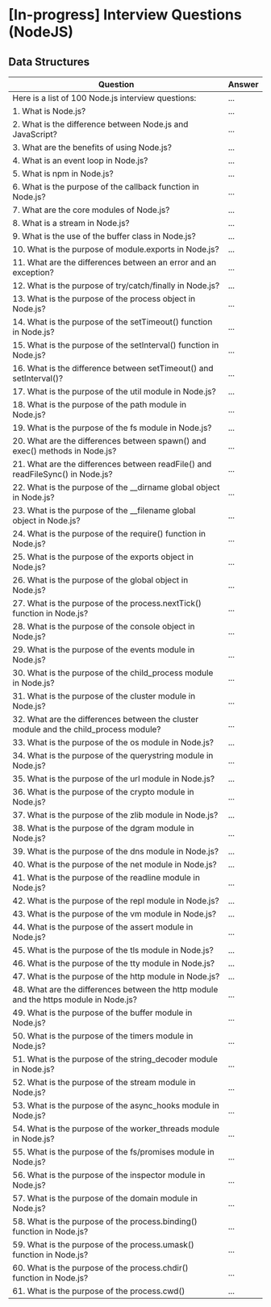 # [In-progress] Interview Questions (NodeJS)

## Data Structures

| Question | Answer |
| -------- | ------ |
| Here is a list of 100 Node.js interview questions: | ... |
| 1. What is Node.js? | ... |
| 2. What is the difference between Node.js and JavaScript? | ... |
| 3. What are the benefits of using Node.js? | ... |
| 4. What is an event loop in Node.js? | ... |
| 5. What is npm in Node.js? | ... |
| 6. What is the purpose of the callback function in Node.js? | ... |
| 7. What are the core modules of Node.js? | ... |
| 8. What is a stream in Node.js? | ... |
| 9. What is the use of the buffer class in Node.js? | ... |
| 10. What is the purpose of module.exports in Node.js? | ... |
| 11. What are the differences between an error and an exception? | ... |
| 12. What is the purpose of try/catch/finally in Node.js? | ... |
| 13. What is the purpose of the process object in Node.js? | ... |
| 14. What is the purpose of the setTimeout() function in Node.js? | ... |
| 15. What is the purpose of the setInterval() function in Node.js? | ... |
| 16. What is the difference between setTimeout() and setInterval()? | ... |
| 17. What is the purpose of the util module in Node.js? | ... |
| 18. What is the purpose of the path module in Node.js? | ... |
| 19. What is the purpose of the fs module in Node.js? | ... |
| 20. What are the differences between spawn() and exec() methods in Node.js? | ... |
| 21. What are the differences between readFile() and readFileSync() in Node.js? | ... |
| 22. What is the purpose of the __dirname global object in Node.js? | ... |
| 23. What is the purpose of the __filename global object in Node.js? | ... |
| 24. What is the purpose of the require() function in Node.js? | ... |
| 25. What is the purpose of the exports object in Node.js? | ... |
| 26. What is the purpose of the global object in Node.js? | ... |
| 27. What is the purpose of the process.nextTick() function in Node.js? | ... |
| 28. What is the purpose of the console object in Node.js? | ... |
| 29. What is the purpose of the events module in Node.js? | ... |
| 30. What is the purpose of the child_process module in Node.js? | ... |
| 31. What is the purpose of the cluster module in Node.js? | ... |
| 32. What are the differences between the cluster module and the child_process module? | ... |
| 33. What is the purpose of the os module in Node.js? | ... |
| 34. What is the purpose of the querystring module in Node.js? | ... |
| 35. What is the purpose of the url module in Node.js? | ... |
| 36. What is the purpose of the crypto module in Node.js? | ... |
| 37. What is the purpose of the zlib module in Node.js? | ... |
| 38. What is the purpose of the dgram module in Node.js? | ... |
| 39. What is the purpose of the dns module in Node.js? | ... |
| 40. What is the purpose of the net module in Node.js? | ... |
| 41. What is the purpose of the readline module in Node.js? | ... |
| 42. What is the purpose of the repl module in Node.js? | ... |
| 43. What is the purpose of the vm module in Node.js? | ... |
| 44. What is the purpose of the assert module in Node.js? | ... |
| 45. What is the purpose of the tls module in Node.js? | ... |
| 46. What is the purpose of the tty module in Node.js? | ... |
| 47. What is the purpose of the http module in Node.js? | ... |
| 48. What are the differences between the http module and the https module in Node.js? | ... |
| 49. What is the purpose of the buffer module in Node.js? | ... |
| 50. What is the purpose of the timers module in Node.js? | ... |
| 51. What is the purpose of the string_decoder module in Node.js? | ... |
| 52. What is the purpose of the stream module in Node.js? | ... |
| 53. What is the purpose of the async_hooks module in Node.js? | ... |
| 54. What is the purpose of the worker_threads module in Node.js? | ... |
| 55. What is the purpose of the fs/promises module in Node.js? | ... |
| 56. What is the purpose of the inspector module in Node.js? | ... |
| 57. What is the purpose of the domain module in Node.js? | ... |
| 58. What is the purpose of the process.binding() function in Node.js? | ... |
| 59. What is the purpose of the process.umask() function in Node.js? | ... |
| 60. What is the purpose of the process.chdir() function in Node.js? | ... |
| 61. What is the purpose of the process.cwd() | ... |
